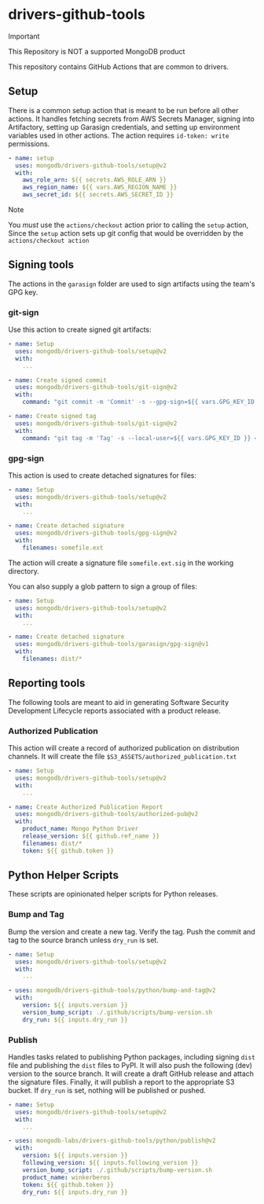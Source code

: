 # drivers-github-tools

> [!IMPORTANT]
> This Repository is NOT a supported MongoDB product

This repository contains GitHub Actions that are common to drivers.

## Setup

There is a common setup action that is meant to be run before all
other actions.  It handles fetching secrets from AWS Secrets Manager,
signing into Artifactory, setting up Garasign credentials, and
setting up environment variables used in other actions.
The action requires `id-token: write` permissions.

```yaml
- name: setup
  uses: mongodb/drivers-github-tools/setup@v2
  with:
    aws_role_arn: ${{ secrets.AWS_ROLE_ARN }}
    aws_region_name: ${{ vars.AWS_REGION_NAME }}
    aws_secret_id: ${{ secrets.AWS_SECRET_ID }}
```

> [!Note]
> You *must* use the `actions/checkout` action prior to calling the `setup` action,
> Since the `setup` action sets up git config that would be overridden by the
> `actions/checkout action`

## Signing tools

The actions in the `garasign` folder are used to sign artifacts using the team's
GPG key.

### git-sign

Use this action to create signed git artifacts:

```yaml
- name: Setup
  uses: mongodb/drivers-github-tools/setup@v2
  with:
    ...

- name: Create signed commit
  uses: mongodb/drivers-github-tools/git-sign@v2
  with:
    command: "git commit -m 'Commit' -s --gpg-sign=${{ vars.GPG_KEY_ID }}"

- name: Create signed tag
  uses: mongodb/drivers-github-tools/git-sign@v2
  with:
    command: "git tag -m 'Tag' -s --local-user=${{ vars.GPG_KEY_ID }} <tag>"
```

### gpg-sign

This action is used to create detached signatures for files:

```yaml
- name: Setup
  uses: mongodb/drivers-github-tools/setup@v2
  with:
    ...

- name: Create detached signature
  uses: mongodb/drivers-github-tools/gpg-sign@v2
  with:
    filenames: somefile.ext
```

The action will create a signature file `somefile.ext.sig` in the working
directory.

You can also supply a glob pattern to sign a group of files:

```yaml
- name: Setup
  uses: mongodb/drivers-github-tools/setup@v2
  with:
    ...

- name: Create detached signature
  uses: mongodb/drivers-github-tools/garasign/gpg-sign@v1
  with:
    filenames: dist/*
```

## Reporting tools

The following tools are meant to aid in generating Software Security Development Lifecycle
reports associated with a product release.

### Authorized Publication

This action will create a record of authorized publication on distribution channels.
It will create the file `$S3_ASSETS/authorized_publication.txt`

```yaml
- name: Setup
  uses: mongodb/drivers-github-tools/setup@v2
  with:
    ...

- name: Create Authorized Publication Report
  uses: mongodb/drivers-github-tools/authorized-pub@v2
  with:
    product_name: Mongo Python Driver
    release_version: ${{ github.ref_name }}
    filenames: dist/*
    token: ${{ github.token }}
```

## Python Helper Scripts

These scripts are opinionated helper scripts for Python releases.

### Bump and Tag

Bump the version and create a new tag.  Verify the tag.
Push the commit and tag to the source branch unless `dry_run` is set.

```yaml
- name: Setup
  uses: mongodb/drivers-github-tools/setup@v2
  with:
    ...

- uses: mongodb/drivers-github-tools/python/bump-and-tag@v2
  with:
    version: ${{ inputs.version }}
    version_bump_script: ./.github/scripts/bump-version.sh
    dry_run: ${{ inputs.dry_run }}
```

### Publish

Handles tasks related to publishing Python packages, including
signing `dist` file and publishing the `dist` files to PyPI.
It will also push the following (dev) version to the source branch.
It will create a draft GitHub release and attach the signature files.
Finally, it will publish a report to the appropriate S3 bucket.
If `dry_run` is set, nothing will be published or pushed.

```yaml
- name: Setup
  uses: mongodb/drivers-github-tools/setup@v2
  with:
    ...

- uses: mongodb-labs/drivers-github-tools/python/publish@v2
  with:
    version: ${{ inputs.version }}
    following_version: ${{ inputs.following_version }}
    version_bump_script: ./.github/scripts/bump-version.sh
    product_name: winkerberos
    token: ${{ github.token }}
    dry_run: ${{ inputs.dry_run }}
```
